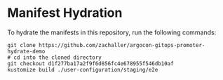 # Manifest Hydration

To hydrate the manifests in this repository, run the following commands:

```shell
git clone https://github.com/zachaller/argocon-gitops-promoter-hydrate-demo
# cd into the cloned directory
git checkout d1f277ba17a2f9f6d856fc4e678955f546db10af
kustomize build ./user-configuration/staging/e2e
```
